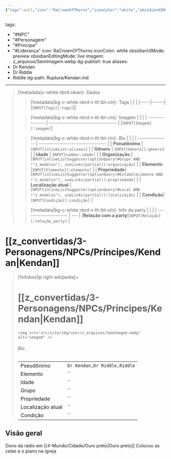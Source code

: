 ```yaml
---
{"tags":null,"icon":"RaCrownOfThorns","iconColor":"white","obsidianUIMode":"preview","obsidianEditingMode":"live","imagem":"z_arquivos/SemImagem.webp","dg-publish":true,"aliases":"Dr Kendan,Dr Riddle,Riddle","dg-path":"Ruptura/Kendan.md---","permalink":"/Ruptura/Kendan/","dgPassFrontmatter":true,"noteIcon":""}
---
```


tags:
  - "#NPC"
  - "#Personagem"
  - "#Príncipe"
  - "#Liderança"
icon: RaCrownOfThorns
iconColor: white
obsidianUIMode: preview
obsidianEditingMode: live
imagem: z_arquivos/SemImagem.webp
dg-publish: true
aliases:
  - Dr Kendan
  - Dr Riddle
  - Riddle
dg-path: Ruptura/Kendan.md
---
> [!metadata|c-white nbrd clean]- Dados
> > [!metadata|bg-c-white nbrd n-th tbl-cln]- Tags
> > |          |            |
> > |-----|------|
> > |`INPUT[Tags][:tags]`||
> 
> > [!metadata|bg-c-white nbrd n-th tbl-cln]- Imagem
> > |                  |                                |
> > | --------------- | --------------------------------- |
> > |`INPUT[Imagem][:imagem]`|
> 
> > [!metadata|bg-c-white nbrd n-th tbl-cln]- Bio
> >|                 |                                   |
>>| --------------- | --------------------------------- |
>>| **Pseudônimo**  | `INPUT[inlineList:aliases]` |
>>| **Gênero**  | `INPUT[Gênero][:gênero]`    |
>>| **Idade**   |  `INPUT[number:idade]`  |
>>| **Organização**   | `INPUT[inlineListSuggester(optionQuery(#Grupo AND !"z_modelos"), useLinks(partial)):organização]` |
>>| **Elemento**   |`INPUT[Elemento][:elemento]` |
>>| **Propriedade**| `INPUT[inlineListSuggester(optionQuery(#Estabelecimento AND !"z_modelos"), useLinks(partial)):propriedade]` |
>>| **Localização atual** | `INPUT[inlineListSuggester(optionQuery(#Local AND !"z_modelos"), useLinks(partial)):localização]` |
>>| **Condição**| `INPUT[Condição][:condição]` |
> 
>>[!metadata|bg-c-white nbrd n-th tbl-cln]- Info da party
>>|                       |     |
>>| --------------------- | --- |
>>|**Relação com a party**|`INPUT[Relação][:relação_party]` |


# [[z_convertidas/3-Personagens/NPCs/Príncipes/Kendan\|Kendan]]
> [!infobox|lp right wikipedia]+
> #  [[z_convertidas/3-Personagens/NPCs/Príncipes/Kendan\|Kendan]]
> `<img src="src/site/img/user/z_arquivos/SemImagem.webp" alt="imagem" />`
> ###### Bio
> |  |  |
> | ---- | ---- |
> | Pseudônimo | `Dr Kendan,Dr Riddle,Riddle` |
> |Elemento| ``|
> | Idade | `` |
> |Grupo| ``|
> |Propriedade|``|
> |Localização atual|``|
> |Condição| ``|

## Visão geral
Dono da rádio em [[4-Mundo/Cidade/Ouro preto\|Ouro preto]]
Colocou as celas e o piano na igreja

